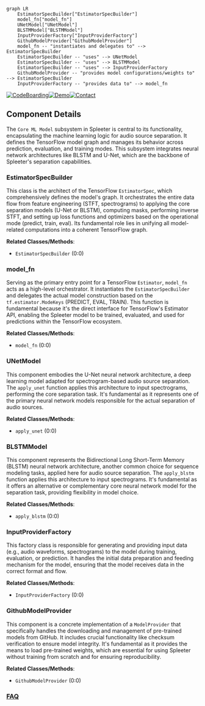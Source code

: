 ```mermaid
graph LR
    EstimatorSpecBuilder["EstimatorSpecBuilder"]
    model_fn["model_fn"]
    UNetModel["UNetModel"]
    BLSTMModel["BLSTMModel"]
    InputProviderFactory["InputProviderFactory"]
    GithubModelProvider["GithubModelProvider"]
    model_fn -- "instantiates and delegates to" --> EstimatorSpecBuilder
    EstimatorSpecBuilder -- "uses" --> UNetModel
    EstimatorSpecBuilder -- "uses" --> BLSTMModel
    EstimatorSpecBuilder -- "uses" --> InputProviderFactory
    GithubModelProvider -- "provides model configurations/weights to" --> EstimatorSpecBuilder
    InputProviderFactory -- "provides data to" --> model_fn
```
[![CodeBoarding](https://img.shields.io/badge/Generated%20by-CodeBoarding-9cf?style=flat-square)](https://github.com/CodeBoarding/CodeBoarding)[![Demo](https://img.shields.io/badge/Try%20our-Demo-blue?style=flat-square)](https://www.codeboarding.org/demo)[![Contact](https://img.shields.io/badge/Contact%20us%20-%20contact@codeboarding.org-lightgrey?style=flat-square)](mailto:contact@codeboarding.org)

## Component Details

The `Core ML Model` subsystem in Spleeter is central to its functionality, encapsulating the machine learning logic for audio source separation. It defines the TensorFlow model graph and manages its behavior across prediction, evaluation, and training modes. This subsystem integrates neural network architectures like BLSTM and U-Net, which are the backbone of Spleeter's separation capabilities.

### EstimatorSpecBuilder
This class is the architect of the TensorFlow `EstimatorSpec`, which comprehensively defines the model's graph. It orchestrates the entire data flow from feature engineering (STFT, spectrograms) to applying the core separation models (U-Net or BLSTM), computing masks, performing inverse STFT, and setting up loss functions and optimizers based on the operational mode (predict, train, eval). Its fundamental role lies in unifying all model-related computations into a coherent TensorFlow graph.


**Related Classes/Methods**:

- `EstimatorSpecBuilder` (0:0)


### model_fn
Serving as the primary entry point for a TensorFlow `Estimator`, `model_fn` acts as a high-level orchestrator. It instantiates the `EstimatorSpecBuilder` and delegates the actual model construction based on the `tf.estimator.ModeKeys` (PREDICT, EVAL, TRAIN). This function is fundamental because it's the direct interface for TensorFlow's Estimator API, enabling the Spleeter model to be trained, evaluated, and used for predictions within the TensorFlow ecosystem.


**Related Classes/Methods**:

- `model_fn` (0:0)


### UNetModel
This component embodies the U-Net neural network architecture, a deep learning model adapted for spectrogram-based audio source separation. The `apply_unet` function applies this architecture to input spectrograms, performing the core separation task. It's fundamental as it represents one of the primary neural network models responsible for the actual separation of audio sources.


**Related Classes/Methods**:

- `apply_unet` (0:0)


### BLSTMModel
This component represents the Bidirectional Long Short-Term Memory (BLSTM) neural network architecture, another common choice for sequence modeling tasks, applied here for audio source separation. The `apply_blstm` function applies this architecture to input spectrograms. It's fundamental as it offers an alternative or complementary core neural network model for the separation task, providing flexibility in model choice.


**Related Classes/Methods**:

- `apply_blstm` (0:0)


### InputProviderFactory
This factory class is responsible for generating and providing input data (e.g., audio waveforms, spectrograms) to the model during training, evaluation, or prediction. It handles the initial data preparation and feeding mechanism for the model, ensuring that the model receives data in the correct format and flow.


**Related Classes/Methods**:

- `InputProviderFactory` (0:0)


### GithubModelProvider
This component is a concrete implementation of a `ModelProvider` that specifically handles the downloading and management of pre-trained models from GitHub. It includes crucial functionality like checksum verification to ensure model integrity. It's fundamental as it provides the means to load pre-trained weights, which are essential for using Spleeter without training from scratch and for ensuring reproducibility.


**Related Classes/Methods**:

- `GithubModelProvider` (0:0)




### [FAQ](https://github.com/CodeBoarding/GeneratedOnBoardings/tree/main?tab=readme-ov-file#faq)